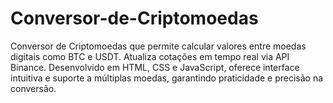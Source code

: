 # Conversor-de-Criptomoedas
Conversor de Criptomoedas que permite calcular valores entre moedas digitais como BTC e USDT. Atualiza cotações em tempo real via API Binance. Desenvolvido em HTML, CSS e JavaScript, oferece interface intuitiva e suporte a múltiplas moedas, garantindo praticidade e precisão na conversão.
